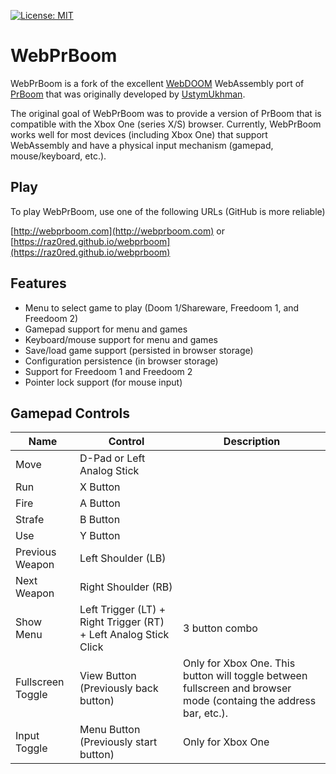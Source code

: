 [![License: MIT](https://img.shields.io/badge/License-MIT-yellow.svg)](https://opensource.org/licenses/MIT)

# WebPrBoom

WebPrBoom is a fork of the excellent [WebDOOM](https://github.com/UstymUkhman/webDOOM) WebAssembly port of [PrBoom](http://prboom.sourceforge.net/) that was originally developed by [UstymUkhman](https://github.com/UstymUkhman).

The original goal of WebPrBoom was to provide a version of PrBoom that is compatible with the Xbox One (series X/S) browser. Currently, WebPrBoom works well for most devices (including Xbox One) that support WebAssembly and have a physical input mechanism (gamepad, mouse/keyboard, etc.).

## Play

To play WebPrBoom, use one of the following URLs (GitHub is more reliable)

[http://webprboom.com](http://webprboom.com) 
or
[https://raz0red.github.io/webprboom](https://raz0red.github.io/webprboom) 

## Features

* Menu to select game to play (Doom 1/Shareware, Freedoom 1, and Freedoom 2)
* Gamepad support for menu and games
* Keyboard/mouse support for menu and games
* Save/load game support (persisted in browser storage)
* Configuration persistence (in browser storage)
* Support for Freedoom 1 and Freedoom 2
* Pointer lock support (for mouse input)

## Gamepad Controls

|Name|Control|Description|
|-|-|-|
|Move|D-Pad or Left Analog Stick| |
|Run|X Button| | 
|Fire|A Button| | 
|Strafe|B Button| | 
|Use|Y Button| | 
|Previous Weapon|Left Shoulder (LB)| |
|Next Weapon|Right Shoulder (RB)| |
|Show Menu|Left Trigger (LT) + Right Trigger (RT) + Left Analog Stick Click|3 button combo|
|Fullscreen Toggle|View Button (Previously back button)|Only for Xbox One. This button will toggle between fullscreen and browser mode (containg the address bar, etc.).|
|Input Toggle|Menu Button (Previously start button)|Only for Xbox One|
